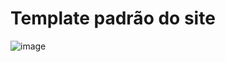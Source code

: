 # Template padrão do site
![image](https://github.com/ICEI-PUC-Minas-PBR-SI/pbr-si-2024-1-1-ti-aw-t1-aicheck/assets/72892962/03550653-c1fe-4b6f-a24e-b37a806ac106)
